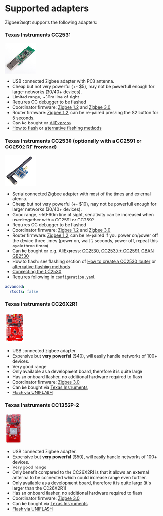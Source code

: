 # Supported adapters

Zigbee2mqtt supports the following adapters:

### Texas Instruments CC2531
![CC2531](../images/cc2531.jpg)

- USB connected Zigbee adapter with PCB antenna.
- Cheap but not very powerful (+- $5), may not be powerfull enough for larger networks (30/40+ devices).
- Limited range, ~30m line of sight
- Requires CC debugger to be flashed
- Coordinator firmware: [Zigbee 1.2](https://github.com/Koenkk/Z-Stack-firmware/tree/master/coordinator/Z-Stack_Home_1.2/bin) and [Zigbee 3.0](https://github.com/Koenkk/Z-Stack-firmware/tree/master/coordinator/Z-Stack_3.0.x/bin)
- Router firmware: [Zigbee 1.2](https://github.com/Koenkk/Z-Stack-firmware/tree/master/router/CC2531/bin), can be re-paired pressing the S2 button for 5 seconds.
- Can be bought on [AliExpress](https://www.aliexpress.com/wholesale?catId=0&initiative_id=SB_20191108075039&SearchText=cc2531)
- [How to flash](../getting_started/flashing_the_cc2531.md) or [alternative flashing methods](./alternative_flashing_methods.md)

### Texas Instruments CC2530 (optionally with a CC2591 or CC2592 RF frontend)
![CC2530](../images/cc2530.jpg)

- Serial connected Zigbee adapter with most of the times and external atenna.
- Cheap but not very powerful (+- $10), may not be powerfull enough for larger networks (30/40+ devices).
- Good range, ~50-60m line of sight, sensitivity can be increased when used together with a CC2591 or CC2592
- Requires CC debugger to be flashed
- Coordinator firmware: [Zigbee 1.2](https://github.com/Koenkk/Z-Stack-firmware/tree/master/coordinator/Z-Stack_Home_1.2/bin) and [Zigbee 3.0](https://github.com/Koenkk/Z-Stack-firmware/tree/master/coordinator/Z-Stack_3.0.x/bin)
- Router firmware: [Zigbee 1.2](https://github.com/Koenkk/Z-Stack-firmware/tree/master/router/CC2530/bin), can be re-paired if you power on/power off the device three times (power on, wait 2 seconds, power off, repeat this cycle three times)
- Can be bought on e.g. AliExpress: [CC2530](http://www.aliexpress.com/wholesale?catId=0&initiative_id=SB_20181213104041&SearchText=cc2530), [CC2530 + CC2591](http://www.aliexpress.com/wholesale?catId=0&initiative_id=SB_20181213104521&SearchText=cc2530+cc2591), [GBAN GB2530](http://www.gban.cn/en/product_show.asp?id=43)
- How to flash: see flashing section of [How to create a CC2530 router](../how_tos/how_to_create_a_cc2530_router.md) or [alternative flashing methods](./alternative_flashing_methods.md)
- [Connecting the CC2530](./connecting_cc2530.md)
- Requires following in `configuration.yaml`

```yaml
advanced:
  rtscts: false
```

### Texas Instruments CC26X2R1
![CC26X2R1](../images/cc26x2r1.jpg)

- USB connected Zigbee adapter.
- Expensive but **very powerful** ($40), will easily handle networks of 100+ devices.
- Very good range
- Only available as a development board, therefore it is quite large
- Has an onboard flasher, no additional hardware required to flash
- Coordinator firmware: [Zigbee 3.0](https://github.com/Koenkk/Z-Stack-firmware/tree/master/coordinator/Z-Stack_3.x.0/bin)
- Can be bought via [Texas Instruments](http://www.ti.com/tool/LAUNCHXL-CC26X2R1)
- [Flash via UNIFLASH](./flashing_via_uniflash.md)

### Texas Instruments CC1352P-2
![CC1352P-2](../images/cc1352p2.jpg)

- USB connected Zigbee adapter.
- Expensive but **very powerful** ($50), will easily handle networks of 100+ devices.
- Very good range
- Only benefit compared to the CC26X2R1 is that it allows an external antenna to be connected which could increase range even further.
- Only available as a development board, therefore it is quite large (it's larger than the CC26X2R1)
- Has an onboard flasher, no additional hardware required to flash
- Coordinator firmware: [Zigbee 3.0](https://github.com/Koenkk/Z-Stack-firmware/tree/master/coordinator/Z-Stack_3.x.0/bin)
- Can be bought via [Texas Instruments](http://www.ti.com/tool/LAUNCHXL-CC1352P)
- [Flash via UNIFLASH](./flashing_via_uniflash.md)
